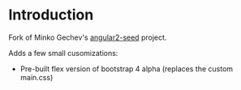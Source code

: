 # Introduction
Fork of Minko Gechev's [angular2-seed](https://mgechev.github.io/angular2-seed/) project.

Adds a few small cusomizations:

* Pre-built flex version of bootstrap 4 alpha (replaces the custom main.css)